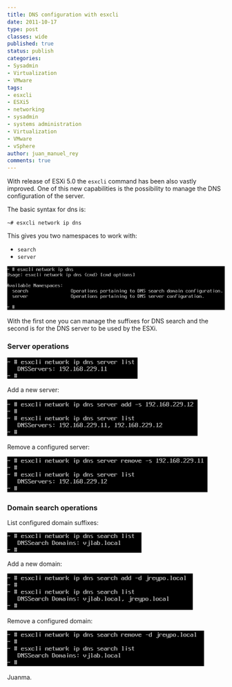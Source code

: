 ```yaml
---
title: DNS configuration with esxcli
date: 2011-10-17
type: post
classes: wide
published: true
status: publish
categories:
- Sysadmin
- Virtualization
- VMware
tags:
- esxcli
- ESXi5
- networking
- sysadmin
- systems administration
- Virtualization
- VMware
- vSphere
author: juan_manuel_rey
comments: true
---
```


With release of ESXi 5.0 the `esxcli` command has been also vastly improved. One of this new capabilities is the possibility to manage the DNS configuration of the server.

The basic syntax for dns is:

```
~# esxcli network ip dns
```

This gives you two namespaces to work with:

-   `search`
-   `server`

[![](/assets/images/esxcli_dns1.png)]({{site.url}}/assets/images/esxcli_dns1.png)

With the first one you can manage the suffixes for DNS search and the second is for the DNS server to be used by the ESXi.

### Server operations

[![](/assets/images/image.png)]({{site.url}}/assets/images/image.png)

Add a new server:

[![](/assets/images/image1.png)]({{site.url}}/assets/images/image1.png)

Remove a configured server:

[![](/assets/images/image2.png)]({{site.url}}/assets/images/image2.png)

### Domain search operations

List configured domain suffixes:

[![](/assets/images/image3.png)]({{site.url}}/assets/images/image3.png)

Add a new domain:

[![](/assets/images/image4.png)]({{site.url}}/assets/images/image4.png)

Remove a configured domain:

[![](/assets/images/image5.png)]({{site.url}}/assets/images/image5.png)

Juanma.
